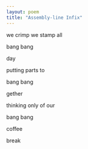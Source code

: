 ```yaml
---
layout: poem
title: "Assembly-line Infix"
---
```


we crimp
we stamp
all

bang bang

day

putting parts
to

bang bang

gether

thinking only
of our

bang bang

coffee

break
